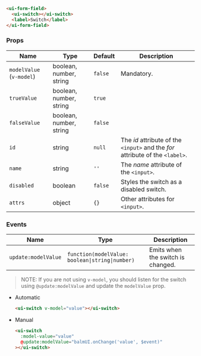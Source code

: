 ```html
<ui-form-field>
  <ui-switch></ui-switch>
  <label>Switch</label>
</ui-form-field>
```

### Props

| Name                     | Type                    | Default | Description                                                                   |
| ------------------------ | ----------------------- | ------- | ----------------------------------------------------------------------------- |
| `modelValue` (`v-model`) | boolean, number, string | `false` | Mandatory.                                                                    |
| `trueValue`              | boolean, number, string | `true`  |                                                                               |
| `falseValue`             | boolean, number, string | `false` |                                                                               |
| `id`                     | string                  | `null`  | The _id_ attribute of the `<input>` and the _for_ attribute of the `<label>`. |
| `name`                   | string                  | `''`    | The _name_ attribute of the `<input>`.                                        |
| `disabled`               | boolean                 | `false` | Styles the switch as a disabled switch.                                       |
| `attrs`                  | object                  | `{}`    | Other attributes for `<input>`.                                               |

### Events

| Name                | Type                                            | Description                       |
| ------------------- | ----------------------------------------------- | --------------------------------- |
| `update:modelValue` | `function(modelValue: boolean\|string\|number)` | Emits when the switch is changed. |

> NOTE: If you are not using `v-model`, you should listen for the switch using `@update:modelValue` and update the `modelValue` prop.

- Automatic

  ```html
  <ui-switch v-model="value"></ui-switch>
  ```

- Manual

  ```html
  <ui-switch
    :model-value="value"
    @update:modelValue="balmUI.onChange('value', $event)"
  ></ui-switch>
  ```
